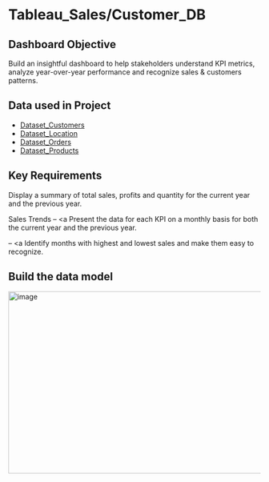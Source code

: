 # Tableau_Sales/Customer_DB
## Dashboard Objective
Build an insightful dashboard to help stakeholders understand KPI metrics, analyze year-over-year performance and recognize sales & customers patterns.

## Data used in Project
- <a href="https://github.com/Nate1255n/Tableau_SalesDB/blob/main/Data/Customers.csv">Dataset_Customers</a>
- <a href="https://github.com/Nate1255n/Tableau_SalesDB/blob/main/Location.csv">Dataset_Location</a>
- <a href="https://github.com/Nate1255n/Tableau_SalesDB/blob/main/Data/Orders.csv">Dataset_Orders</a> 
- <a href="https://github.com/Nate1255n/Tableau_SalesDB/blob/main/Products.csv">Dataset_Products</a>

## Key Requirements
Display a summary of total sales, profits and quantity for the current year and the previous year.

Sales Trends
 – <a Present the data for each KPI on a monthly basis for both the current year and the previous year.

 – <a Identify months with highest and lowest sales and make them easy to recognize.

## Build the data model
<img width="652" height="364" alt="image" src="https://github.com/user-attachments/assets/32de2d26-0e97-424a-afe3-2baba791ad73" />





